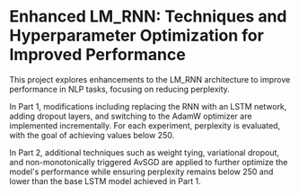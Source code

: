# Enhanced LM_RNN: Techniques and Hyperparameter Optimization for Improved Performance

This project explores enhancements to the LM_RNN architecture to improve performance in NLP tasks, focusing on reducing perplexity. 

In Part 1, modifications including replacing the RNN with an LSTM network, adding dropout layers, and switching to the AdamW optimizer are implemented incrementally. For each experiment, perplexity is evaluated, with the goal of achieving values below 250. 

In Part 2, additional techniques such as weight tying, variational dropout, and non-monotonically triggered AvSGD are applied to further optimize the model's performance while ensuring perplexity remains below 250 and lower than the base LSTM model achieved in Part 1.
